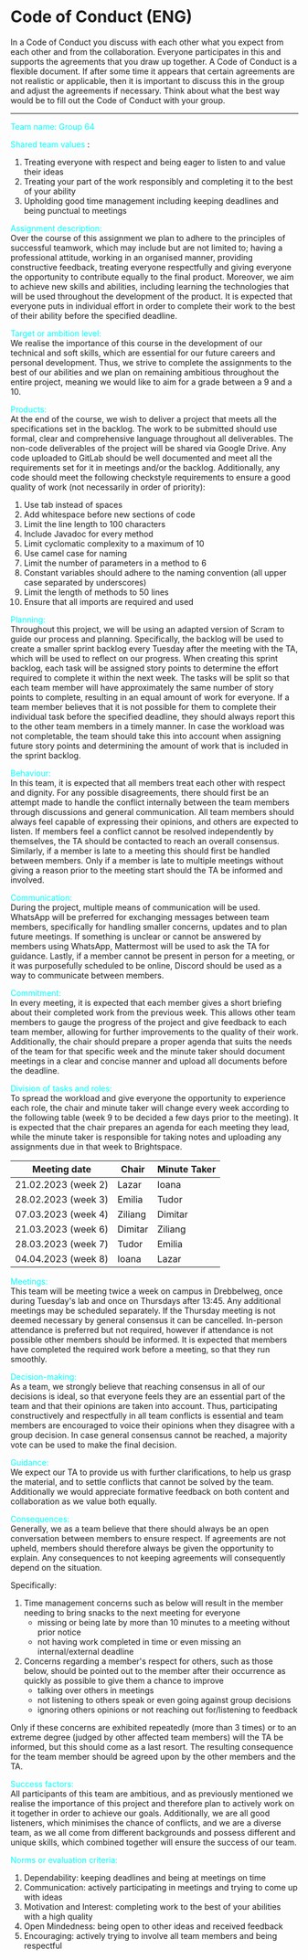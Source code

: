 # Code of Conduct (ENG)

In a Code of Conduct you discuss with each other what you expect from each other and from the collaboration. Everyone participates in this and supports the agreements that you draw up together. A Code of Conduct is a flexible document. If after some time it appears that certain agreements are not realistic or applicable, then it is important to discuss this in the group and adjust the agreements if necessary. Think about what the best way would be to fill out the Code of Conduct with your group.

---

<span style="color: rgb(0, 255, 255)"> Team name: Group 64 </span>

<span style="color: rgb(0, 255, 255)"> Shared team values </span>:
1. Treating everyone with respect and being eager to listen to and value their ideas
2. Treating your part of the work responsibly and completing it to the best of your ability
3. Upholding good time management including keeping deadlines and being punctual to meetings

<span style="color: rgb(0, 255, 255)"> Assignment description: </span>\
Over the course of this assignment we plan to adhere to the principles of successful teamwork, which may include but are not limited to; having a professional attitude, working in an organised manner, providing constructive feedback, treating everyone respectfully and giving everyone the opportunity to contribute equally to the final product. Moreover, we aim to achieve new skills and abilities, including learning the technologies that will be used throughout the development of the product. It is expected that everyone puts in individual effort in order to complete their work to the best of their ability before the specified deadline.

<span style="color: rgb(0, 255, 255)"> Target or ambition level: </span>\
We realise the importance of this course in the development of our technical and soft skills, which are essential for our future careers and personal development. Thus, we strive to complete the assignments to the best of our abilities and we plan on remaining ambitious throughout the entire project, meaning we would like to aim for a grade between a 9 and a 10.

<span style="color: rgb(0, 255, 255)"> Products: </span>\
At the end of the course, we wish to deliver a project that meets all the specifications set in the backlog. The work to be submitted should use formal, clear and comprehensive language throughout all deliverables.  The non-code deliverables of the project will be shared via Google Drive. Any code uploaded to GitLab should be well documented and meet all the requirements set for it in meetings and/or the backlog. Additionally, any code should meet the following checkstyle requirements to ensure a good quality of work (not necessarily in order of priority):
1. Use tab instead of spaces
2. Add whitespace before new sections of code
3. Limit the line length to 100 characters
4. Include Javadoc for every method
5. Limit cyclomatic complexity to a maximum of 10 
6. Use camel case for naming
7. Limit the number of parameters in a method to 6
8. Constant variables should adhere to the naming convention (all upper case separated by underscores)
9. Limit the length of methods to 50 lines
10. Ensure that all imports are required and used

<span style="color: rgb(0, 255, 255)"> Planning: </span>\
Throughout this project, we will be using an adapted version of Scram to guide our process and planning. Specifically, the backlog will be used to create a smaller sprint backlog every Tuesday after the meeting with the TA, which will be used to reflect on our progress. When creating this sprint backlog, each task will be assigned story points to determine the effort required to complete it within the next week. The tasks will be split so that each team member will have approximately the same number of story points to complete, resulting in an equal amount of work for everyone. If a team member believes that it is not possible for them to complete their individual task before the specified deadline, they should always report this to the other team members in a timely manner. In case the workload was not completable, the team should take this into account when assigning future story points and determining the amount of work that is included in the sprint backlog. 
 
<span style="color: rgb(0, 255, 255)"> Behaviour: </span>\
In this team, it is expected that all members treat each other with respect and dignity. For any possible disagreements, there should first be an attempt made to handle the conflict internally between the team members through discussions and general communication. All team members should always feel capable of expressing their opinions, and others are expected to listen. If members feel a conflict cannot be resolved independently by themselves, the TA should be contacted to reach an overall consensus. Similarly, if a member is late to a meeting this should first be handled between members. Only if a member is late to multiple meetings without giving a reason prior to the meeting start should the TA be informed and involved. 

<span style="color: rgb(0, 255, 255)"> Communication: </span>\
During the project, multiple means of communication will be used. WhatsApp will be preferred for exchanging messages between team members, specifically for handling smaller concerns, updates and to plan future meetings. If something is unclear or cannot be answered by members using WhatsApp, Mattermost will be used to ask the TA for guidance. Lastly, if a member cannot be present in person for a meeting, or it was purposefully scheduled to be online, Discord should be used as a way to communicate between members.

<span style="color: rgb(0, 255, 255)"> Commitment: </span>\
In every meeting, it is expected that each member gives a short briefing about their completed work from the previous week. This allows other team members to gauge the progress of the project and give feedback to each team member, allowing for further improvements to the quality of their work. Additionally, the chair should prepare a proper agenda that suits the needs of the team for that specific week and the minute taker should document meetings in a clear and concise manner and upload all documents before the deadline. 

<span style="color: rgb(0, 255, 255)"> Division of tasks and roles: </span>\
To spread the workload and give everyone the opportunity to experience each role, the chair and minute taker will change every week according to the following table (week 9 to be decided a few days prior to the meeting). It is expected that the chair prepares an agenda for each meeting they lead, while the minute taker is responsible for taking notes and uploading any assignments due in that week to Brightspace.

| Meeting date | Chair | Minute Taker |
| --- | --- | --- |
| 21.02.2023 (week 2) | Lazar | Ioana |
| 28.02.2023 (week 3) | Emilia | Tudor |
| 07.03.2023 (week 4) | Ziliang | Dimitar |
| 21.03.2023 (week 6) | Dimitar | Ziliang |
| 28.03.2023 (week 7) | Tudor | Emilia |
| 04.04.2023 (week 8) | Ioana | Lazar |

<span style="color: rgb(0, 255, 255)"> Meetings: </span>\
This team will be meeting twice a week on campus in Drebbelweg, once during Tuesday's lab and once on Thursdays after 13:45. Any additional meetings may be scheduled separately. If the Thursday meeting is not deemed necessary by general consensus it can be cancelled. In-person attendance is preferred but not required, however if attendance is not possible other members should be informed. It is expected that members have completed the required work before a meeting, so that they run smoothly. 

<span style="color: rgb(0, 255, 255)"> Decision-making: </span>\
As a team, we strongly believe that reaching consensus in all of our decisions is ideal, so that everyone feels they are an essential part of the team and that their opinions are taken into account. Thus, participating constructively and respectfully in all team conflicts is essential and team members are encouraged to voice their opinions when they disagree with a group decision. In case general consensus cannot be reached, a majority vote can be used to make the final decision.

<span style="color: rgb(0, 255, 255)"> Guidance: </span>\
We expect our TA to provide us with further clarifications, to help us grasp the material, and to settle conflicts that cannot be solved by the team. Additionally we would appreciate formative feedback on both content and collaboration as we value both equally.  

<span style="color: rgb(0, 255, 255)"> Consequences: </span>\
Generally, we as a team believe that there should always be an open conversation between members to ensure respect. If agreements are not upheld, members should therefore always be given the opportunity to explain. Any consequences to not keeping agreements will consequently depend on the situation. 

Specifically:
1. Time management concerns such as below will result in the member needing to bring snacks to the next meeting for everyone
    * missing or being late by more than 10 minutes to a meeting without prior notice
    * not having work completed in time or even missing an internal/external deadline
2. Concerns regarding a member's respect for others, such as those below, should be pointed out to the member after their occurrence as quickly as possible to give them a chance to improve
    * talking over others in meetings
    * not listening to others speak or even going against group decisions
    * ignoring others opinions or not reaching out for/listening to feedback 

Only if these concerns are exhibited repeatedly (more than 3 times) or to an extreme degree (judged by other affected team members) will the TA be informed, but this should come as a last resort. The resulting consequence for the team member should be agreed upon by the other members and the TA. 

<span style="color: rgb(0, 255, 255)"> Success factors: </span>\
All participants of this team are ambitious, and as previously mentioned we realise the importance of this project and therefore plan to actively work on it together in order to achieve our goals. Additionally, we are all good listeners, which minimises the chance of conflicts, and we are a diverse team, as we all come from different backgrounds and possess different and unique skills, which combined together will ensure the success of our team.

<span style="color: rgb(0, 255, 255)"> Norms or evaluation criteria:
1. Dependability: keeping deadlines and being at meetings on time
2. Communication: actively participating in meetings and trying to come up with ideas
3. Motivation and Interest: completing work to the best of your abilities with a high quality
4. Open Mindedness: being open to other ideas and received feedback
5. Encouraging: actively trying to involve all team members and being respectful

